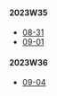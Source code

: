 
#### 2023W35
- [08-31](../2023W35/08-31/English/README.md)
- [09-01](../2023W35/09-01/English/README.md)

#### 2023W36
- [09-04](../2023W36/09-04/English/README.md)
